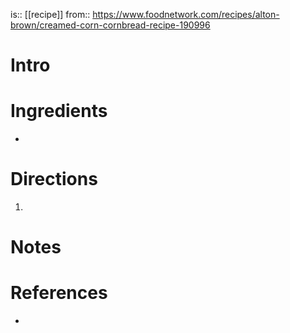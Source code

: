 is:: [[recipe]]
from:: https://www.foodnetwork.com/recipes/alton-brown/creamed-corn-cornbread-recipe-190996

# Intro

# Ingredients
*

# Directions
1)

# Notes

# References
- 